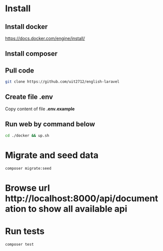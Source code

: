 # Install
## Install docker
https://docs.docker.com/engine/install/
## Install composer
## Pull code
```bash
git clone https://github.com/uit2712/english-laravel
```
## Create file .env
Copy content of file __.env.example__
## Run web by command below
```sh
cd ./docker && up.sh
```
# Migrate and seed data
```sh
composer migrate:seed
```
# Browse url http://localhost:8000/api/documentation to show all available api
# Run tests
```bash
composer test
```
